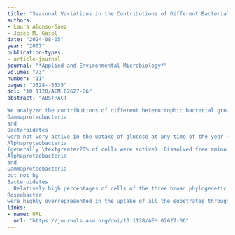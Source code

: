 ```yaml
---
title: "Seasonal Variations in the Contributions of Different Bacterial Groups to the Uptake of Low-Molecular-Weight Compounds in Northwestern Mediterranean Coastal Waters"
authors:
- Laura Alonso-Sáez
- Josep M. Gasol
date: "2024-08-05"
year: "2007"
publication-types:
- article-journal
journal: "*Applied and Environmental Microbiology*"
volume: "73"
number: "11"
pages: "3528--3535"
doi: "10.1128/AEM.02627-06"
abstract: "ABSTRACT

We analyzed the contributions of different heterotrophic bacterial groups to the uptake of several low-molecular weight compounds during a seasonal cycle on the northwestern Mediterranean coast (Blanes Bay Microbial Observatory). The bacterial assemblage structure had been shown to change substantially year-round for this site, but whether changes in the activities of the different bacterial groups also occurred on the seasonal scale was unknown. Microautoradiography combined with catalyzed reporter deposition fluorescence in situ hybridization was used to analyze the patterns of glucose, amino acid, and ATP uptake by different bacterial groups.
Gammaproteobacteria
and
Bacteroidetes
were not very active in the uptake of glucose at any time of the year (\textless10% of cells were active) compared to
Alphaproteobacteria
(generally \textgreater20% of cells were active). Dissolved free amino acids were taken up considerably by
Alphaproteobacteria
and
Gammaproteobacteria
but not by
Bacteroidetes
. Relatively high percentages of cells of the three broad phylogenetic groups actively took up ATP, which could be related to the important phosphorous limitation of bacterial production during most of the year in Blanes Bay. The contribution of SAR11 to the uptake of the monomers was variable year-round, generally with fewer than 30% of the cells being active. By contrast,
Roseobacter
were highly overrepresented in the uptake of all the substrates throughout all the year, with more than 50% of cells being active in all the samples and for all substrates. Our results suggest that substantial changes in the activity of some phylogenetic groups of bacteria occur throughout the year."
links:
- name: URL
  url: "https://journals.asm.org/doi/10.1128/AEM.02627-06"
---
```

